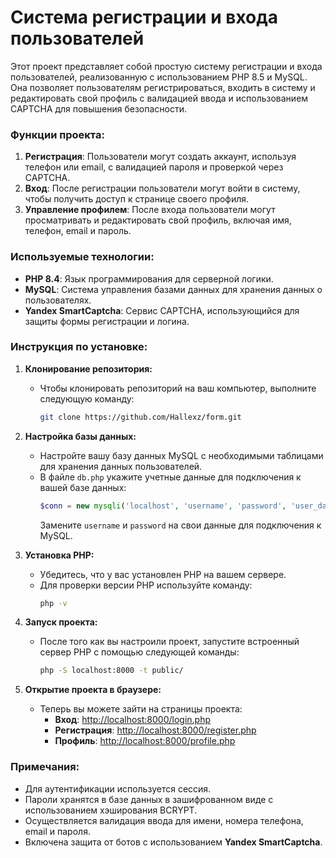 # Система регистрации и входа пользователей

Этот проект представляет собой простую систему регистрации и входа пользователей, реализованную с использованием PHP 8.5 и MySQL. Она позволяет пользователям регистрироваться, входить в систему и редактировать свой профиль с валидацией ввода и использованием CAPTCHA для повышения безопасности.

### Функции проекта:
1. **Регистрация**: Пользователи могут создать аккаунт, используя телефон или email, с валидацией пароля и проверкой через CAPTCHA.
2. **Вход**: После регистрации пользователи могут войти в систему, чтобы получить доступ к странице своего профиля.
3. **Управление профилем**: После входа пользователи могут просматривать и редактировать свой профиль, включая имя, телефон, email и пароль.

### Используемые технологии:
- **PHP 8.4**: Язык программирования для серверной логики.
- **MySQL**: Система управления базами данных для хранения данных о пользователях.
- **Yandex SmartCaptcha**: Сервис CAPTCHA, использующийся для защиты формы регистрации и логина.

### Инструкция по установке:

1. **Клонирование репозитория:**
    - Чтобы клонировать репозиторий на ваш компьютер, выполните следующую команду:
      ```bash
      git clone https://github.com/Hallexz/form.git
      ```

2. **Настройка базы данных:**
    - Настройте вашу базу данных MySQL с необходимыми таблицами для хранения данных пользователей.
    - В файле `db.php` укажите учетные данные для подключения к вашей базе данных:
      ```php
      $conn = new mysqli('localhost', 'username', 'password', 'user_database');
      ```
      Замените `username` и `password` на свои данные для подключения к MySQL.

3. **Установка PHP:**
    - Убедитесь, что у вас установлен PHP на вашем сервере.
    - Для проверки версии PHP используйте команду:
      ```bash
      php -v
      ```

4. **Запуск проекта:**
    - После того как вы настроили проект, запустите встроенный сервер PHP с помощью следующей команды:
      ```bash
      php -S localhost:8000 -t public/

      ```

5. **Открытие проекта в браузере:**
    - Теперь вы можете зайти на страницы проекта:
        - **Вход**: [http://localhost:8000/login.php](http://localhost:8000/login.php)
        - **Регистрация**: [http://localhost:8000/register.php](http://localhost:8000/register.php)
        - **Профиль**: [http://localhost:8000/profile.php](http://localhost:8000/profile.php)

### Примечания:
- Для аутентификации используется сессия.
- Пароли хранятся в базе данных в зашифрованном виде с использованием хэширования BCRYPT.
- Осуществляется валидация ввода для имени, номера телефона, email и пароля.
- Включена защита от ботов с использованием **Yandex SmartCaptcha**.

